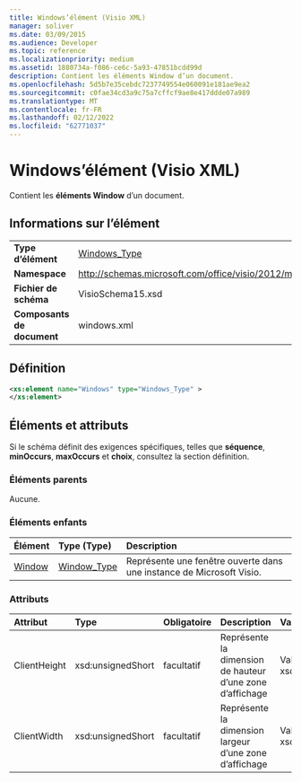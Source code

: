 ```yaml
---
title: Windows’élément (Visio XML)
manager: soliver
ms.date: 03/09/2015
ms.audience: Developer
ms.topic: reference
ms.localizationpriority: medium
ms.assetid: 1880734a-f086-ce6c-5a93-47851bcdd99d
description: Contient les éléments Window d’un document.
ms.openlocfilehash: 5d5b7e35cebdc7237749554e060091e181ae9ea2
ms.sourcegitcommit: c0fae34cd3a9c75a7cffcf9ae8e417ddde07a989
ms.translationtype: MT
ms.contentlocale: fr-FR
ms.lasthandoff: 02/12/2022
ms.locfileid: "62771037"
---
```

# <a name="windows-element-visio-xml"></a>Windows’élément (Visio XML)

Contient les **éléments Window** d’un document. 
  
## <a name="element-information"></a>Informations sur l’élément

|||
|:-----|:-----|
|**Type d’élément** <br/> |[Windows_Type](windows_type-complextypevisio-xml.md) <br/> |
|**Namespace** <br/> |http://schemas.microsoft.com/office/visio/2012/main  <br/> |
|**Fichier de schéma** <br/> |VisioSchema15.xsd  <br/> |
|**Composants de document** <br/> |windows.xml  <br/> |
   
## <a name="definition"></a>Définition

```XML
<xs:element name="Windows" type="Windows_Type" >
</xs:element>
```

## <a name="elements-and-attributes"></a>Éléments et attributs

Si le schéma définit des exigences spécifiques, telles que **séquence**, **minOccurs**, **maxOccurs** et **choix**, consultez la section définition. 
  
### <a name="parent-elements"></a>Éléments parents

Aucune.
  
### <a name="child-elements"></a>Éléments enfants

|**Élément**|**Type (Type)**|**Description**|
|:-----|:-----|:-----|
|[Window](window-element-windows_type-complextypevisio-xml.md) <br/> |[Window_Type](window_type-complextypevisio-xml.md) <br/> |Représente une fenêtre ouverte dans une instance de Microsoft Visio. |
   
### <a name="attributes"></a>Attributs

|**Attribut**|**Type**|**Obligatoire**|**Description**|**Valeurs possibles**|
|:-----|:-----|:-----|:-----|:-----|
|ClientHeight  <br/> |xsd:unsignedShort  <br/> |facultatif  <br/> |Représente la dimension de hauteur d’une zone d’affichage  <br/> |Valeurs du type xsd:unsignedShort. |
|ClientWidth  <br/> |xsd:unsignedShort  <br/> |facultatif  <br/> |Représente la dimension largeur d’une zone d’affichage  <br/> |Valeurs du type xsd:unsignedShort. |
   

